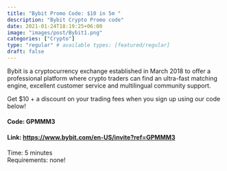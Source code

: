 ```yaml
---
title: "Bybit Promo Code: $10 in 5m "
description: "Bybit Crypto Promo code"
date: 2021-01-24T18:19:25+06:00
image: "images/post/Bybit1.png"
categories: ["Crypto"]
type: "regular" # available types: [featured/regular]
draft: false
---
```


Bybit is a cryptocurrency exchange established in March 2018 to offer a professional platform where crypto traders can find an ultra-fast matching engine, excellent customer service and multilingual community support.

Get $10 + a discount on your trading fees when you sign up using our code below!

#### Code: GPMMM3

#### Link: https://www.bybit.com/en-US/invite?ref=GPMMM3

Time: 5 minutes <br>
Requirements: none!
